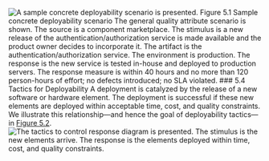 ![A sample concrete deployability scenario is presented.](graphics/05fig01.jpg) Figure 5.1 Sample concrete deployability scenario The general quality attribute scenario is shown. The source is a component marketplace. The stimulus is a new release of the authentication/authorization service is made available and the product owner decides to incorporate it. The artifact is the authentication/authorization service. The environment is production. The response is the new service is tested in-house and deployed to production servers. The response measure is within 40 hours and no more than 120 person-hours of effort; no defects introduced; no SLA violated. ### 5.4 Tactics for Deployability A deployment is catalyzed by the release of a new software or hardware element. The deployment is successful if these new elements are deployed within acceptable time, cost, and quality constraints. We illustrate this relationship—and hence the goal of deployability tactics—in [Figure 5.2](ch05.xhtml#ch05fig02). ![The tactics to control response diagram is presented. The stimulus is the new elements arrive. The response is the elements deployed within time, cost, and quality constraints.](graphics/05fig02.jpg)